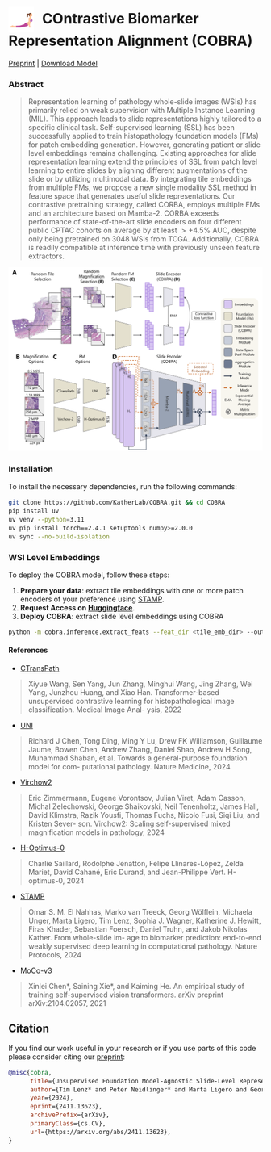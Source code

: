 <h1>
    <img src="assets/cobra.png" alt="failed loading the image" width="50" style="vertical-align: middle; margin-right: 10px;">
    COntrastive Biomarker Representation Alignment (COBRA)
</h1>

[Preprint](https://arxiv.org/abs/2411.13623) | [Download Model](https://huggingface.co/KatherLab/COBRA) 

### Abstract

>Representation learning of pathology whole-slide images (WSIs) has primarily relied on weak supervision with Multiple Instance Learning (MIL). 
>This approach leads to slide representations highly tailored to a specific clinical task. 
>Self-supervised learning (SSL) has been successfully applied to train histopathology foundation models (FMs) for patch embedding generation.
>However, generating patient or slide level embeddings remains challenging. 
>Existing approaches for slide representation learning extend the principles of SSL from patch level learning to entire slides by aligning different augmentations of the slide or by utilizing multimodal data.
>By integrating tile embeddings from multiple FMs, we propose a new single modality SSL method in feature space that generates useful slide representations.
>Our contrastive pretraining strategy, called CORBA, employs multiple FMs and an architecture based on Mamba-2. CORBA exceeds performance of state-of-the-art slide encoders on four different public CPTAC cohorts on average by at least $>+4.5\%$ AUC, despite only being pretrained on 3048 WSIs from TCGA. Additionally, COBRA is readily compatible at inference time with previously unseen feature extractors.

<p align="center">
    <img src="assets/fig1.png" alt="failed loading the image" width="1100"/>
</p>

### Installation

To install the necessary dependencies, run the following commands:

```bash
git clone https://github.com/KatherLab/COBRA.git && cd COBRA
pip install uv
uv venv --python=3.11
uv pip install torch==2.4.1 setuptools numpy>=2.0.0
uv sync --no-build-isolation
```

### WSI Level Embeddings

To deploy the COBRA model, follow these steps:

1. **Prepare your data**: extract tile embeddings with one or more patch encoders of your preference using [STAMP](https://github.com/KatherLab/STAMP).
2. **Request Access on [Huggingface](https://huggingface.co/KatherLab/COBRA)**.
3. **Deploy COBRA**: extract slide level embeddings using COBRA
```bash 
python -m cobra.inference.extract_feats --feat_dir <tile_emb_dir> --output_dir <slide_emb_dir> 
```

#### References
- [CTransPath](https://github.com/Xiyue-Wang/TransPath)
>Xiyue Wang, Sen Yang, Jun Zhang, Minghui Wang,
>Jing Zhang, Wei Yang, Junzhou Huang, and Xiao Han.
>Transformer-based unsupervised contrastive learning for
>histopathological image classification. Medical Image Anal-
>ysis, 2022
- [UNI](https://github.com/mahmoodlab/uni)
>Richard J Chen, Tong Ding, Ming Y Lu, Drew FK
>Williamson, Guillaume Jaume, Bowen Chen, Andrew
>Zhang, Daniel Shao, Andrew H Song, Muhammad Shaban,
>et al. Towards a general-purpose foundation model for com-
>putational pathology. Nature Medicine, 2024
- [Virchow2](https://huggingface.co/paige-ai/Virchow2)
>Eric Zimmermann, Eugene Vorontsov, Julian Viret, Adam
>Casson, Michal Zelechowski, George Shaikovski, Neil
>Tenenholtz, James Hall, David Klimstra, Razik Yousfi,
>Thomas Fuchs, Nicolo Fusi, Siqi Liu, and Kristen Sever-
>son. Virchow2: Scaling self-supervised mixed magnification
>models in pathology, 2024
- [H-Optimus-0](https://github.com/bioptimus/releases/tree/main/models/h-optimus/v0)
>Charlie Saillard, Rodolphe Jenatton, Felipe Llinares-López,
>Zelda Mariet, David Cahané, Eric Durand, and Jean-Philippe
>Vert. H-optimus-0, 2024
- [STAMP](https://github.com/KatherLab/STAMP)
>Omar S. M. El Nahhas, Marko van Treeck, Georg Wölflein,
>Michaela Unger, Marta Ligero, Tim Lenz, Sophia J. Wagner,
>Katherine J. Hewitt, Firas Khader, Sebastian Foersch, Daniel
>Truhn, and Jakob Nikolas Kather. From whole-slide im-
>age to biomarker prediction: end-to-end weakly supervised
>deep learning in computational pathology. Nature Protocols,
>2024
- [MoCo-v3](https://github.com/facebookresearch/moco-v3)
>Xinlei Chen*, Saining Xie*, and Kaiming He. An empirical
>study of training self-supervised vision transformers. arXiv
>preprint arXiv:2104.02057, 2021

## Citation

If you find our work useful in your research or if you use parts of this code please consider citing our [preprint](https://arxiv.org/abs/2411.13623):

```bibtex
@misc{cobra,
      title={Unsupervised Foundation Model-Agnostic Slide-Level Representation Learning}, 
      author={Tim Lenz* and Peter Neidlinger* and Marta Ligero and Georg Wölflein and Marko van Treeck and Jakob Nikolas Kather},
      year={2024},
      eprint={2411.13623},
      archivePrefix={arXiv},
      primaryClass={cs.CV},
      url={https://arxiv.org/abs/2411.13623}, 
}
```

